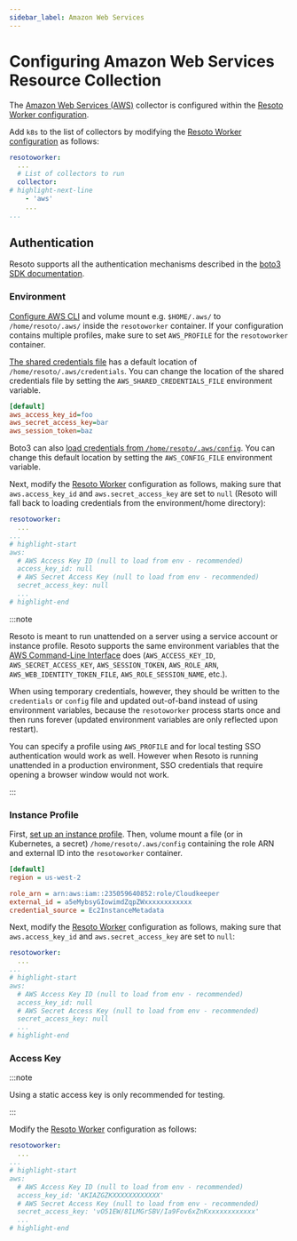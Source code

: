 ```yaml
---
sidebar_label: Amazon Web Services
---
```


# Configuring Amazon Web Services Resource Collection

The [Amazon Web Services (AWS)](../../../../reference/data-models/aws.md) collector is configured within the [Resoto Worker configuration](../index.md).

Add `k8s` to the list of collectors by modifying the [Resoto Worker configuration](../index.md) as follows:

```yaml
resotoworker:
  ...
  # List of collectors to run
  collector:
# highlight-next-line
    - 'aws'
    ...
...
```

## Authentication

Resoto supports all the authentication mechanisms described in the [boto3 SDK documentation](https://boto3.amazonaws.com/v1/documentation/api/latest/guide/credentials.html).

### Environment

[Configure AWS CLI](https://aws.amazon.com/cli) and volume mount e.g. `$HOME/.aws/` to `/home/resoto/.aws/` inside the `resotoworker` container. If your configuration contains multiple profiles, make sure to set `AWS_PROFILE` for the `resotoworker` container.

[The shared credentials file](https://boto3.amazonaws.com/v1/documentation/api/latest/guide/credentials.html#shared-credentials-file) has a default location of `/home/resoto/.aws/credentials`. You can change the location of the shared credentials file by setting the `AWS_SHARED_CREDENTIALS_FILE` environment variable.

```ini title="Minimal example of the shared credentials file."
[default]
aws_access_key_id=foo
aws_secret_access_key=bar
aws_session_token=baz
```

Boto3 can also [load credentials from `/home/resoto/.aws/config`](https://boto3.amazonaws.com/v1/documentation/api/latest/guide/credentials.html#aws-config-file). You can change this default location by setting the `AWS_CONFIG_FILE` environment variable.

Next, modify the [Resoto Worker](../../../../concepts/components/worker.md) configuration as follows, making sure that `aws.access_key_id` and `aws.secret_access_key` are set to `null` (Resoto will fall back to loading credentials from the environment/home directory):

```yaml title="Resoto Worker configuration"
resotoworker:
  ...
...
# highlight-start
aws:
  # AWS Access Key ID (null to load from env - recommended)
  access_key_id: null
  # AWS Secret Access Key (null to load from env - recommended)
  secret_access_key: null
  ...
# highlight-end
```

:::note

Resoto is meant to run unattended on a server using a service account or instance profile. Resoto supports the same environment variables that the [AWS Command-Line Interface](https://aws.amazon.com/cli) does (`AWS_ACCESS_KEY_ID`, `AWS_SECRET_ACCESS_KEY`, `AWS_SESSION_TOKEN`, `AWS_ROLE_ARN`, `AWS_WEB_IDENTITY_TOKEN_FILE`, `AWS_ROLE_SESSION_NAME`, etc.).

When using temporary credentials, however, they should be written to the `credentials` or `config` file and updated out-of-band instead of using environment variables, because the `resotoworker` process starts once and then runs forever (updated environment variables are only reflected upon restart).

You can specify a profile using `AWS_PROFILE` and for local testing SSO authentication would work as well. However when Resoto is running unattended in a production environment, SSO credentials that require opening a browser window would not work.

:::

### Instance Profile

First, [set up an instance profile](https://docs.aws.amazon.com/IAM/latest/UserGuide/id_roles_use_switch-role-ec2_instance-profiles.html). Then, volume mount a file (or in Kubernetes, a secret) `/home/resoto/.aws/config` containing the role ARN and external ID into the `resotoworker` container.

```ini
[default]
region = us-west-2

role_arn = arn:aws:iam::235059640852:role/Cloudkeeper
external_id = a5eMybsyGIowimdZqpZWxxxxxxxxxxxx
credential_source = Ec2InstanceMetadata
```

Next, modify the [Resoto Worker](../../../../concepts/components/worker.md) configuration as follows, making sure that `aws.access_key_id` and `aws.secret_access_key` are set to `null`:

```yaml title="Resoto Worker configuration"
resotoworker:
  ...
...
# highlight-start
aws:
  # AWS Access Key ID (null to load from env - recommended)
  access_key_id: null
  # AWS Secret Access Key (null to load from env - recommended)
  secret_access_key: null
  ...
# highlight-end
```

### Access Key

:::note

Using a static access key is only recommended for testing.

:::

Modify the [Resoto Worker](../../../../concepts/components/worker.md) configuration as follows:

```yaml title="Resoto Worker configuration"
resotoworker:
  ...
...
# highlight-start
aws:
  # AWS Access Key ID (null to load from env - recommended)
  access_key_id: 'AKIAZGZKXXXXXXXXXXXX'
  # AWS Secret Access Key (null to load from env - recommended)
  secret_access_key: 'vO51EW/8ILMGrSBV/Ia9Fov6xZnKxxxxxxxxxxxx'
  ...
# highlight-end
```
